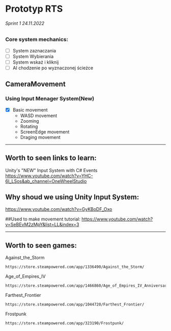 # Prototyp RTS

###### Sprint 1 24.11.2022

### Core system mechanics:

- [ ] System zaznaczania
- [ ] System Wybierania
- [ ] System wskaż i kliknij
- [ ] AI chodzenie po wyznaczonej ścieżce

## CameraMovement
### Using Input Menager System(New)
- [x] Basic movement
  - WASD movement
  - Zooming
  - Rotating
  - ScreenEdge movement
  - Draging movement








___
## Worth to seen links to learn:
Unity's "NEW" Input System with C# Events
https://www.youtube.com/watch?v=YHC-6I_LSos&ab_channel=OneWheelStudio

## Why shoud we using Unity Input System:
https://www.youtube.com/watch?v=GyKBoDF_Oxo

##Used to make movement tutorial:
https://www.youtube.com/watch?v=SeBEvM2zMpY&list=LL&index=3




___
## Worth to seen games:

Against_the_Storm 
```
https://store.steampowered.com/app/1336490/Against_the_Storm/
```
Age_of_Empires_IV
```
https://store.steampowered.com/app/1466860/Age_of_Empires_IV_Anniversary_Edition/
```
Farthest_Frontier
```
https://store.steampowered.com/app/1044720/Farthest_Frontier/
```
Frostpunk
```
https://store.steampowered.com/app/323190/Frostpunk/
```

